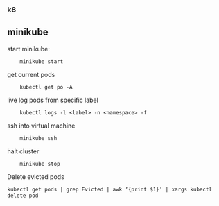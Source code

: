 ### k8

## minikube
start minikube:
```
    minikube start
```

get current pods
```
    kubectl get po -A
```

live log pods from specific label
```
    kubectl logs -l <label> -n <namespace> -f
```

ssh into virtual machine
```
    minikube ssh
```

halt cluster
```shell
    minikube stop
```

Delete evicted pods
```shell
kubectl get pods | grep Evicted | awk ‘{print $1}’ | xargs kubectl delete pod
```